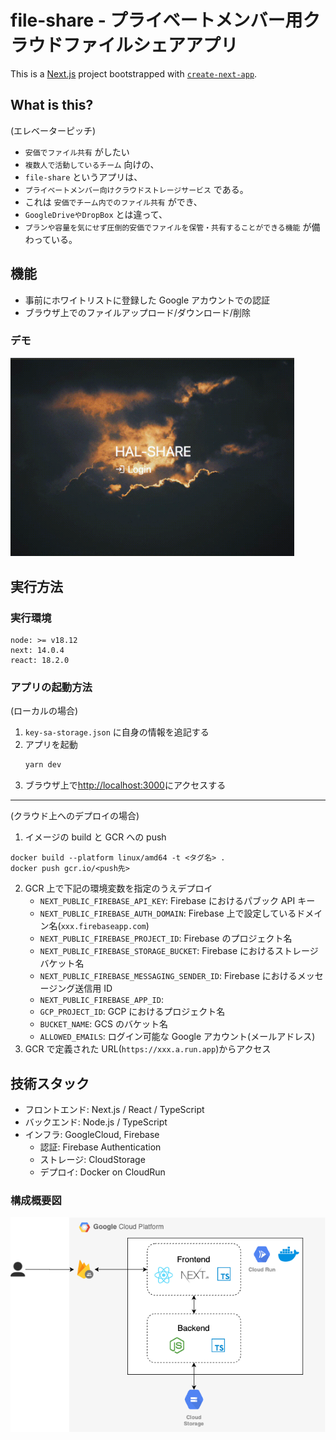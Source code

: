 # file-share - プライベートメンバー用クラウドファイルシェアアプリ

This is a [Next.js](https://nextjs.org/) project bootstrapped with [`create-next-app`](https://github.com/vercel/next.js/tree/canary/packages/create-next-app).

## What is this?

(エレベーターピッチ)

- `安価でファイル共有` がしたい
- `複数人で活動しているチーム` 向けの、
- `file-share` というアプリは、
- `プライベートメンバー向けクラウドストレージサービス` である。
- これは `安価でチーム内でのファイル共有` ができ、
- `GoogleDriveやDropBox` とは違って、
- `プランや容量を気にせず圧倒的安価でファイルを保管・共有することができる機能` が備わっている。

## 機能

- 事前にホワイトリストに登録した Google アカウントでの認証
- ブラウザ上でのファイルアップロード/ダウンロード/削除

### デモ

<img src="./images/demo.gif" alt="demo" width=90%>

## 実行方法

### 実行環境

```
node: >= v18.12
next: 14.0.4
react: 18.2.0
```

### アプリの起動方法

(ローカルの場合)

1. `key-sa-storage.json` に自身の情報を追記する
2. アプリを起動
   ```bash
   yarn dev
   ```
3. ブラウザ上で[http://localhost:3000](http://localhost:3000)にアクセスする

---

(クラウド上へのデプロイの場合)

1. イメージの build と GCR への push

```
docker build --platform linux/amd64 -t <タグ名> .
docker push gcr.io/<push先>
```

2. GCR 上で下記の環境変数を指定のうえデプロイ
   - `NEXT_PUBLIC_FIREBASE_API_KEY`: Firebase におけるパブック API キー
   - `NEXT_PUBLIC_FIREBASE_AUTH_DOMAIN`: Firebase 上で設定しているドメイン名(`xxx.firebaseapp.com`)
   - `NEXT_PUBLIC_FIREBASE_PROJECT_ID`: Firebase のプロジェクト名
   - `NEXT_PUBLIC_FIREBASE_STORAGE_BUCKET`: Firebase におけるストレージバケット名
   - `NEXT_PUBLIC_FIREBASE_MESSAGING_SENDER_ID`: Firebase におけるメッセージング送信用 ID
   - `NEXT_PUBLIC_FIREBASE_APP_ID`:
   - `GCP_PROJECT_ID`: GCP におけるプロジェクト名
   - `BUCKET_NAME`: GCS のバケット名
   - `ALLOWED_EMAILS`: ログイン可能な Google アカウント(メールアドレス)
3. GCR で定義された URL(`https://xxx.a.run.app`)からアクセス

## 技術スタック

- フロントエンド: Next.js / React / TypeScript
- バックエンド: Node.js / TypeScript
- インフラ: GoogleCloud, Firebase
  - 認証: Firebase Authentication
  - ストレージ: CloudStorage
  - デプロイ: Docker on CloudRun

### 構成概要図

<img src="./images/architecture.png" alt="コンポーネント図" width=100%>

